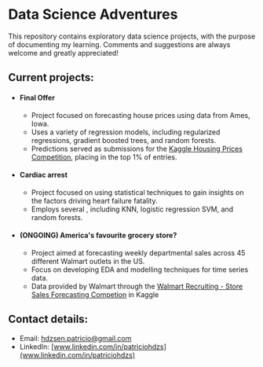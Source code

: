 # Data Science Adventures

This repository contains exploratory data science projects, with the purpose of documenting my learning. Comments and suggestions are always welcome and greatly appreciated!

## Current projects:

- #### Final Offer

  - Project focused on forecasting house prices using data from Ames, Iowa.
  - Uses a variety of regression models, including regularized regressions, gradient boosted trees, and random forests.
  - Predictions served as submissions for the [Kaggle Housing Prices Competition](https://www.kaggle.com/c/home-data-for-ml-course), placing in the top 1% of entries.

- #### Cardiac arrest 
  - Project focused on using statistical techniques to gain insights on the factors driving heart failure fatality.
  - Employs several , including KNN, logistic regression SVM, and random forests.
  
- #### (ONGOING) America's favourite grocery store?
  - Project aimed at forecasting weekly departmental sales across 45 different Walmart outlets in the US.
  - Focus on developing EDA and modelling techniques for time series data.
  - Data provided by Walmart through the [Walmart Recruiting - Store Sales Forecasting Competion](https://www.kaggle.com/c/walmart-recruiting-store-sales-forecasting/data) in Kaggle

## Contact details:
- Email: hdzsen.patricio@gmail.com
- LinkedIn: [www.linkedin.com/in/patriciohdzs](www.linkedin.com/in/patriciohdzs)
